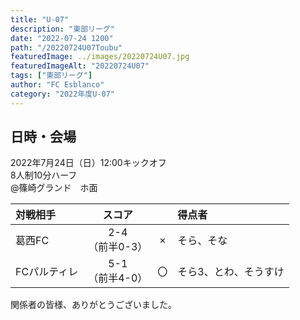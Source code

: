 ```yaml
---
title: "U-07"
description: "東部リーグ"
date: "2022-07-24 1200"
path: "/20220724U07Toubu"
featuredImage: ../images/20220724U07.jpg
featuredImageAlt: "20220724U07"
tags: ["東部リーグ"]
author: "FC Esblanco"
category: "2022年度U-07"
---
```


## 日時・会場

2022年7月24日（日）12:00キックオフ<br>
8人制10分ハーフ<br>
@篠崎グランド　ホ面

| 対戦相手| スコア |   | 得点者  |
|:----|:------:|:-:|:--------|
| 葛西FC | 2-4<br>（前半0-3） | × |そら、そな|
| FCパルティレ | 5-1<br>（前半4-0） | 〇 |そら3、とわ、そうすけ|


関係者の皆様、ありがとうございました。